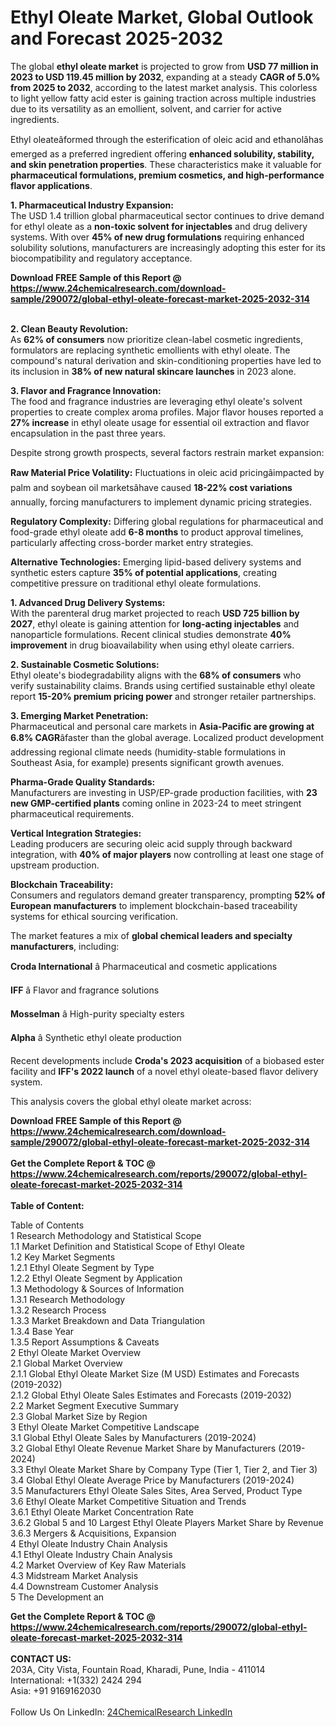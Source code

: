 <h1>Ethyl Oleate Market, Global Outlook and Forecast 2025-2032</h1><p>The global <strong>ethyl oleate market</strong> is projected to grow from <strong>USD 77 million in 2023 to USD 119.45 million by 2032</strong>, expanding at a steady <strong>CAGR of 5.0% from 2025 to 2032</strong>, according to the latest market analysis. This colorless to light yellow fatty acid ester is gaining traction across multiple industries due to its versatility as an emollient, solvent, and carrier for active ingredients.</p><p>Ethyl oleateâformed through the esterification of oleic acid and ethanolâhas emerged as a preferred ingredient offering <strong>enhanced solubility, stability, and skin penetration properties</strong>. These characteristics make it valuable for <strong>pharmaceutical formulations, premium cosmetics, and high-performance flavor applications</strong>.</p><p><strong>1. Pharmaceutical Industry Expansion:</strong><br>
The USD 1.4 trillion global pharmaceutical sector continues to drive demand for ethyl oleate as a <strong>non-toxic solvent for injectables</strong> and drug delivery systems. With over <strong>45% of new drug formulations</strong> requiring enhanced solubility solutions, manufacturers are increasingly adopting this ester for its biocompatibility and regulatory acceptance.</p><div><b>Download FREE Sample of this Report @ 
            <a href="https://www.24chemicalresearch.com/download-sample/290072/global-ethyl-oleate-forecast-market-2025-2032-314">
            https://www.24chemicalresearch.com/download-sample/290072/global-ethyl-oleate-forecast-market-2025-2032-314</a></b></div><br><p><strong>2. Clean Beauty Revolution:</strong><br>
As <strong>62% of consumers</strong> now prioritize clean-label cosmetic ingredients, formulators are replacing synthetic emollients with ethyl oleate. The compound's natural derivation and skin-conditioning properties have led to its inclusion in <strong>38% of new natural skincare launches</strong> in 2023 alone.</p><p><strong>3. Flavor and Fragrance Innovation:</strong><br>
The food and fragrance industries are leveraging ethyl oleate's solvent properties to create complex aroma profiles. Major flavor houses reported a <strong>27% increase</strong> in ethyl oleate usage for essential oil extraction and flavor encapsulation in the past three years.</p><p>Despite strong growth prospects, several factors restrain market expansion:</p><p><strong>Raw Material Price Volatility:</strong> Fluctuations in oleic acid pricingâimpacted by palm and soybean oil marketsâhave caused <strong>18-22% cost variations</strong> annually, forcing manufacturers to implement dynamic pricing strategies.</p><p><strong>Regulatory Complexity:</strong> Differing global regulations for pharmaceutical and food-grade ethyl oleate add <strong>6-8 months</strong> to product approval timelines, particularly affecting cross-border market entry strategies.</p><p><strong>Alternative Technologies:</strong> Emerging lipid-based delivery systems and synthetic esters capture <strong>35% of potential applications</strong>, creating competitive pressure on traditional ethyl oleate formulations.</p><p><strong>1. Advanced Drug Delivery Systems:</strong><br>
With the parenteral drug market projected to reach <strong>USD 725 billion by 2027</strong>, ethyl oleate is gaining attention for <strong>long-acting injectables</strong> and nanoparticle formulations. Recent clinical studies demonstrate <strong>40% improvement</strong> in drug bioavailability when using ethyl oleate carriers.</p><p><strong>2. Sustainable Cosmetic Solutions:</strong><br>
Ethyl oleate's biodegradability aligns with the <strong>68% of consumers</strong> who verify sustainability claims. Brands using certified sustainable ethyl oleate report <strong>15-20% premium pricing power</strong> and stronger retailer partnerships.</p><p><strong>3. Emerging Market Penetration:</strong><br>
Pharmaceutical and personal care markets in <strong>Asia-Pacific are growing at 6.8% CAGR</strong>âfaster than the global average. Localized product development addressing regional climate needs (humidity-stable formulations in Southeast Asia, for example) presents significant growth avenues.</p><p><strong>Pharma-Grade Quality Standards:</strong><br>
	Manufacturers are investing in USP/EP-grade production facilities, with <strong>23 new GMP-certified plants</strong> coming online in 2023-24 to meet stringent pharmaceutical requirements.</p><p><strong>Vertical Integration Strategies:</strong><br>
	Leading producers are securing oleic acid supply through backward integration, with <strong>40% of major players</strong> now controlling at least one stage of upstream production.</p><p><strong>Blockchain Traceability:</strong><br>
	Consumers and regulators demand greater transparency, prompting <strong>52% of European manufacturers</strong> to implement blockchain-based traceability systems for ethical sourcing verification.</p><p>The market features a mix of <strong>global chemical leaders and specialty manufacturers</strong>, including:</p><p><strong>Croda International</strong> â Pharmaceutical and cosmetic applications</p><p><strong>IFF</strong> â Flavor and fragrance solutions</p><p><strong>Mosselman</strong> â High-purity specialty esters</p><p><strong>Alpha</strong> â Synthetic ethyl oleate production</p><p>Recent developments include <strong>Croda's 2023 acquisition</strong> of a biobased ester facility and <strong>IFF's 2022 launch</strong> of a novel ethyl oleate-based flavor delivery system.</p><p>This analysis covers the global ethyl oleate market across:
</p><div><b>Download FREE Sample of this Report @ 
            <a href="https://www.24chemicalresearch.com/download-sample/290072/global-ethyl-oleate-forecast-market-2025-2032-314">
            https://www.24chemicalresearch.com/download-sample/290072/global-ethyl-oleate-forecast-market-2025-2032-314</a></b></div><br><div><b>Get the Complete Report & TOC @ 
            <a href="https://www.24chemicalresearch.com/reports/290072/global-ethyl-oleate-forecast-market-2025-2032-314">
            https://www.24chemicalresearch.com/reports/290072/global-ethyl-oleate-forecast-market-2025-2032-314</a></b></div><br>
            <b>Table of Content:</b><p>Table of Contents<br />
1 Research Methodology and Statistical Scope<br />
1.1 Market Definition and Statistical Scope of Ethyl Oleate<br />
1.2 Key Market Segments<br />
1.2.1 Ethyl Oleate Segment by Type<br />
1.2.2 Ethyl Oleate Segment by Application<br />
1.3 Methodology & Sources of Information<br />
1.3.1 Research Methodology<br />
1.3.2 Research Process<br />
1.3.3 Market Breakdown and Data Triangulation<br />
1.3.4 Base Year<br />
1.3.5 Report Assumptions & Caveats<br />
2 Ethyl Oleate Market Overview<br />
2.1 Global Market Overview<br />
2.1.1 Global Ethyl Oleate Market Size (M USD) Estimates and Forecasts (2019-2032)<br />
2.1.2 Global Ethyl Oleate Sales Estimates and Forecasts (2019-2032)<br />
2.2 Market Segment Executive Summary<br />
2.3 Global Market Size by Region<br />
3 Ethyl Oleate Market Competitive Landscape<br />
3.1 Global Ethyl Oleate Sales by Manufacturers (2019-2024)<br />
3.2 Global Ethyl Oleate Revenue Market Share by Manufacturers (2019-2024)<br />
3.3 Ethyl Oleate Market Share by Company Type (Tier 1, Tier 2, and Tier 3)<br />
3.4 Global Ethyl Oleate Average Price by Manufacturers (2019-2024)<br />
3.5 Manufacturers Ethyl Oleate Sales Sites, Area Served, Product Type<br />
3.6 Ethyl Oleate Market Competitive Situation and Trends<br />
3.6.1 Ethyl Oleate Market Concentration Rate<br />
3.6.2 Global 5 and 10 Largest Ethyl Oleate Players Market Share by Revenue<br />
3.6.3 Mergers & Acquisitions, Expansion<br />
4 Ethyl Oleate Industry Chain Analysis<br />
4.1 Ethyl Oleate Industry Chain Analysis<br />
4.2 Market Overview of Key Raw Materials<br />
4.3 Midstream Market Analysis<br />
4.4 Downstream Customer Analysis<br />
5 The Development an</p><div><b>Get the Complete Report & TOC @ 
            <a href="https://www.24chemicalresearch.com/reports/290072/global-ethyl-oleate-forecast-market-2025-2032-314">
            https://www.24chemicalresearch.com/reports/290072/global-ethyl-oleate-forecast-market-2025-2032-314</a></b></div><br><b>CONTACT US:</b><br>
            203A, City Vista, Fountain Road, Kharadi, Pune, India - 411014<br>
            International: +1(332) 2424 294<br>
            Asia: +91 9169162030 <br><br>
            Follow Us On LinkedIn: <a href="https://www.linkedin.com/company/24chemicalresearch/">24ChemicalResearch LinkedIn</a>